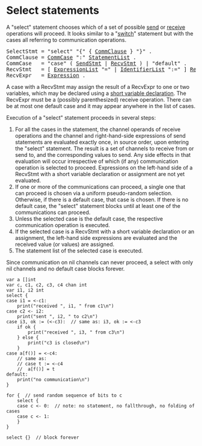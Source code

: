 # Select statements

A "select" statement chooses which of a set of possible [send](/Statements/send_statements.html) or [receive](/Expressions/receive_operator.html) operations will proceed. It looks similar to a "[switch](/Statements/switch_statements.html)" statement but with the cases all referring to communication operations.

<pre>
<a id="SelectStmt">SelectStmt</a> = "select" "{" { <a href="#CommClause">CommClause</a> } "}" .
<a id="CommClause">CommClause</a> = <a href="#CommCase">CommCase</a> ":" <a href="/Blocks/#StatementList">StatementList</a> .
<a id="CommCase">CommCase</a>   = "case" ( <a href="/Statements/send_statements.html#SendStmt">SendStmt</a> | <a href="#RecvStmt">RecvStmt</a> ) | "default" .
<a id="RecvStmt">RecvStmt</a>   = [ <a href="/Blocks/#ExpressionList">ExpressionList</a> "=" | <a href="/Blocks/#IdentifierList">IdentifierList</a> ":=" ] <a href="#RecvExpr">RecvExpr</a> .
<a id="RecvExpr">RecvExpr</a>   = <a href="/Expressions/operators.html#Expression">Expression</a> .
</pre>

A case with a RecvStmt may assign the result of a RecvExpr to one or two variables, which may be declared using a [short variable declaration](/Declarations%20and%20scope/short_variable_declarations.html). The RecvExpr must be a (possibly parenthesized) receive operation. There can be at most one default case and it may appear anywhere in the list of cases.

Execution of a "select" statement proceeds in several steps:

1. For all the cases in the statement, the channel operands of receive operations and the channel and right-hand-side expressions of send statements are evaluated exactly once, in source order, upon entering the "select" statement. The result is a set of channels to receive from or send to, and the corresponding values to send. Any side effects in that evaluation will occur irrespective of which (if any) communication operation is selected to proceed. Expressions on the left-hand side of a RecvStmt with a short variable declaration or assignment are not yet evaluated.
2. If one or more of the communications can proceed, a single one that can proceed is chosen via a uniform pseudo-random selection. Otherwise, if there is a default case, that case is chosen. If there is no default case, the "select" statement blocks until at least one of the communications can proceed.
3. Unless the selected case is the default case, the respective communication operation is executed.
4. If the selected case is a RecvStmt with a short variable declaration or an assignment, the left-hand side expressions are evaluated and the received value (or values) are assigned.
5. The statement list of the selected case is executed.

Since communication on nil channels can never proceed, a select with only nil channels and no default case blocks forever.

    var a []int
    var c, c1, c2, c3, c4 chan int
    var i1, i2 int
    select {
    case i1 = <-c1:
        print("received ", i1, " from c1\n")
    case c2 <- i2:
        print("sent ", i2, " to c2\n")
    case i3, ok := (<-c3):  // same as: i3, ok := <-c3
        if ok {
            print("received ", i3, " from c3\n")
        } else {
            print("c3 is closed\n")
        }
    case a[f()] = <-c4:
        // same as:
        // case t := <-c4
        //  a[f()] = t
    default:
        print("no communication\n")
    }
    
    for {  // send random sequence of bits to c
        select {
        case c <- 0:  // note: no statement, no fallthrough, no folding of cases
        case c <- 1:
        }
    }
    
    select {}  // block forever